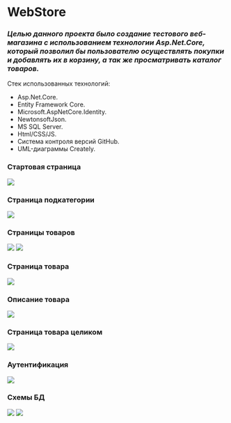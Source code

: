 # WebStore

### _Целью данного проекта было создание тестового веб-магазина с использованием технологии Asp.Net.Core, который позволил бы пользователю осуществлять покупки и добавлять их в корзину, а так же просматривать каталог товаров._

Стек использованных технологий:
* Asp.Net.Core.
* Entity Framework Core.
* Microsoft.AspNetCore.Identity.
* NewtonsoftJson.
* MS SQL Server.
* Html/CSS/JS.
* Система контроля версий GitHub.
* UML-диаграммы Сreately.

### Стартовая страница

![](https://github.com/GlebLevotskiy/WebStore/blob/main/WebStore_Mockups/main%20page.jpg)

### Страница подкатегории

![](https://github.com/GlebLevotskiy/WebStore/blob/main/WebStore_Mockups/subcategory%20page.jpg)

### Страницы товаров

![](https://github.com/GlebLevotskiy/WebStore/blob/main/WebStore_Mockups/products%20page.jpg)
![](https://github.com/GlebLevotskiy/WebStore/blob/main/WebStore_Mockups/products%20second%20page.jpg)

### Страница товара

![](https://github.com/GlebLevotskiy/WebStore/blob/main/WebStore_Mockups/product%20main%20page.jpg)

### Описание товара

![](https://github.com/GlebLevotskiy/WebStore/blob/main/WebStore_Mockups/product%20description.jpg)

### Страница товара целиком

![](https://github.com/GlebLevotskiy/WebStore/blob/main/WebStore_Mockups/product%20full%20page.jpg)

### Аутентификация

![](https://github.com/GlebLevotskiy/WebStore/blob/main/WebStore_Mockups/sing%20in%20sing%20up.jpg)

### Схемы БД

![](https://github.com/GlebLevotskiy/WebStore/blob/main/WebStore_Diagrams/Database%20scheme.png)
![](https://github.com/GlebLevotskiy/WebStore/blob/main/WebStore_Diagrams/Identity%20scheme.jpg)
